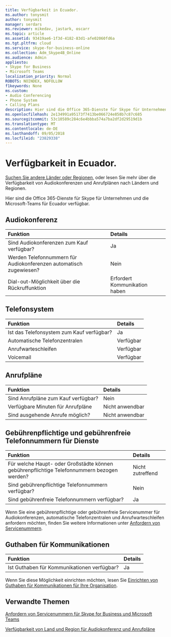 ```yaml
---
title: Verfügbarkeit in Ecuador.
ms.author: tonysmit
author: tonysmit
manager: serdars
ms.reviewer: mikedav, jastark, oscarr
ms.topic: article
ms.assetid: 93419ae6-1f3d-4182-83d1-afe02060fd6a
ms.tgt.pltfrm: cloud
ms.service: skype-for-business-online
ms.collection: Adm_Skype4B_Online
ms.audience: Admin
appliesto:
- Skype for Business
- Microsoft Teams
localization_priority: Normal
ROBOTS: NOINDEX, NOFOLLOW
f1keywords: None
ms.custom:
- Audio Conferencing
- Phone System
- Calling Plans
description: Hier sind die Office 365-Dienste für Skype für Unternehmen und die Microsoft-Teams für Ecuador verfügbar.
ms.openlocfilehash: 2e134991a95173f7413be066724e858b7c87c685
ms.sourcegitcommit: 53c10589c284c6e4bbba574a7ba2df2d29519d1b
ms.translationtype: MT
ms.contentlocale: de-DE
ms.lasthandoff: 09/05/2018
ms.locfileid: "23829338"
---
```

# <a name="availability-in-ecuador"></a>Verfügbarkeit in Ecuador.

[Suchen Sie andere Länder oder Regionen](country-and-region-availability-for-audio-conferencing-and-calling-plans.md), oder lesen Sie mehr über die Verfügbarkeit von Audiokonferenzen und Anrufplänen nach Ländern und Regionen.

Hier sind die Office 365-Dienste für Skype für Unternehmen und die Microsoft-Teams für Ecuador verfügbar.
  
## <a name="audio-conferencing"></a>Audiokonferenz

|**Funktion**|**Details**|
|:-----|:-----|
|Sind Audiokonferenzen zum Kauf verfügbar?  <br/> |Ja  <br/> |
|Werden Telefonnummern für Audiokonferenzen automatisch zugewiesen?  <br/> |Nein  <br/> |
|Dial-out-Möglichkeit über die Rückruffunktion  <br/> |Erfordert Kommunikation haben  <br/> |
   
## <a name="phone-system"></a>Telefonsystem

|**Funktion**|**Details**|
|:-----|:-----|
|Ist das Telefonsystem zum Kauf verfügbar?  <br/> |Ja  <br/> |
| Automatische Telefonzentralen <br/> |Verfügbar  <br/> |
|Anrufwarteschleifen  <br/> |Verfügbar  <br/> |
|Voicemail  <br/> |Verfügbar  <br/> |
   
## <a name="calling-plans"></a>Anrufpläne

|**Funktion**|**Details**|
|:-----|:-----|
|Sind Anrufpläne zum Kauf verfügbar?  <br/> |Nein  <br/> |
|Verfügbare Minuten für Anrufpläne  <br/> |Nicht anwendbar  <br/> |
|Sind ausgehende Anrufe möglich?  <br/> |Nicht anwendbar  <br/> |
   
## <a name="toll-and-toll-free-numbers-for-services"></a>Gebührenpflichtige und gebührenfreie Telefonnummern für Dienste

|**Funktion**|**Details**|
|:-----|:-----|
|Für welche Haupt- oder Großstädte können gebührenpflichtige Telefonnummern bezogen werden?  <br/> |Nicht zutreffend  <br/> |
|Sind gebührenpflichtige Telefonnummern verfügbar?  <br/> |Nein  <br/> |
|Sind gebührenfreie Telefonnummern verfügbar?  <br/> |Ja  <br/> |
   
 Wenn Sie eine gebührenpflichtige oder gebührenfreie Servicenummer für Audiokonferenzen, automatische Telefonzentralen und Anrufwarteschleifen anfordern möchten, finden Sie weitere Informationen unter [Anfordern von Servicenummern](/SkypeForBusiness/what-is-phone-system-in-office-365/getting-service-phone-numbers).
  
## <a name="communications-credits"></a>Guthaben für Kommunikationen

|**Funktion**|**Details**|
|:-----|:-----|
|Ist Guthaben für Kommunikationen verfügbar?  <br/> |Ja  <br/> |
   
Wenn Sie diese Möglichkeit einrichten möchten, lesen Sie [Einrichten von Guthaben für Kommunikationen für Ihre Organisation](../set-up-communications-credits-for-your-organization.md).
  
## <a name="related-topics"></a>Verwandte Themen

[Anfordern von Servicenummern für Skype for Business und Microsoft Teams](/SkypeForBusiness/what-is-phone-system-in-office-365/getting-service-phone-numbers)

[Verfügbarkeit von Land und Region für Audiokonferenz und Anrufpläne](country-and-region-availability-for-audio-conferencing-and-calling-plans.md)



